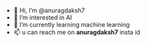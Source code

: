 - 👋 Hi, I’m @anuragdaksh7
- 👀 I’m interested in AI
- 🌱 I’m currently learning machine learning
- 📫 u can reach me on __anuragdaksh7__ insta id

